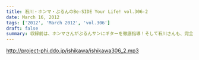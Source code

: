 ```yaml
---
title: 石川・ホンマ・ぶるんのBe-SIDE Your Life! vol.306-2
date: March 16, 2012
tags: ['2012', 'March 2012', 'vol.306']
draft: false
summary: 収録前は、ホンマさんがぶるんサンにギターを徹底指導！そして石川さんも、完全ギタリスト宣言！？バンドやろうぜ！ＮＡＭＡＥ
---
```


http://project-phi.ddo.jp/ishikawa/ishikawa306_2.mp3
